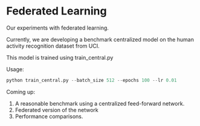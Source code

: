 # Federated Learning

Our experiments with federated learning.

Currently, we are developing a benchmark centralized model on the 
human activity recognition dataset from UCI. 

This model is trained using train_central.py

Usage: 
```python 
python train_central.py --batch_size 512 --epochs 100 --lr 0.01
```

Coming up: 
1. A reasonable benchmark using a centralized feed-forward network.
2. Federated version of the network 
3. Performance comparisons. 
